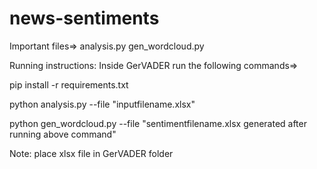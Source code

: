 
# news-sentiments

Important files=> 
analysis.py 
gen_wordcloud.py

Running instructions: Inside GerVADER  run the following commands=>

pip install -r requirements.txt

python analysis.py --file "inputfilename.xlsx"

python gen_wordcloud.py --file "sentimentfilename.xlsx generated after running above command"

Note: place xlsx file in GerVADER folder
